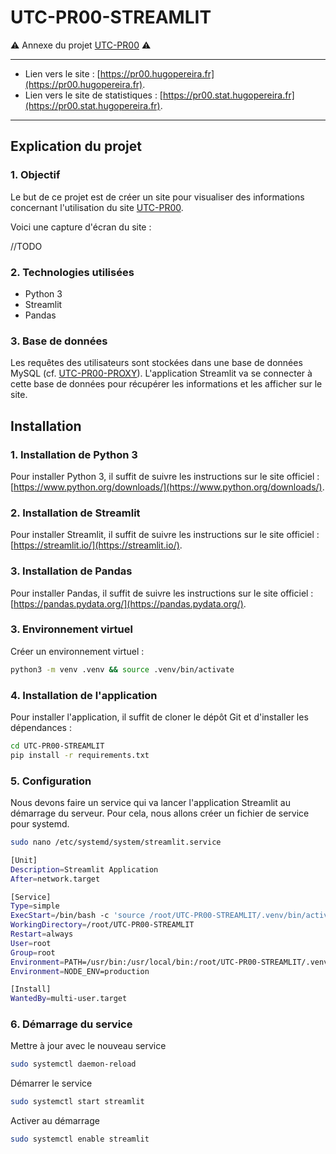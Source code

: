 # UTC-PR00-STREAMLIT
⚠️ Annexe du projet [UTC-PR00](https://https://github.com/tigrou23/UTC-PR00) ⚠️
___
- Lien vers le site : [https://pr00.hugopereira.fr](https://pr00.hugopereira.fr).
- Lien vers le site de statistiques : [https://pr00.stat.hugopereira.fr](https://pr00.stat.hugopereira.fr).
___

## Explication du projet

### 1. Objectif 

Le but de ce projet est de créer un site pour visualiser des informations concernant l'utilisation du site [UTC-PR00](https://pr00.hugopereira.fr).

Voici une capture d'écran du site :

//TODO

### 2. Technologies utilisées

- Python 3
- Streamlit
- Pandas

### 3. Base de données

Les requêtes des utilisateurs sont stockées dans une base de données MySQL (cf. [UTC-PR00-PROXY](https://https://github.com/tigrou23/UTC-PR00-PROXY)). L'application Streamlit va se connecter à cette base de données pour récupérer les informations et les afficher sur le site.

## Installation

### 1. Installation de Python 3

Pour installer Python 3, il suffit de suivre les instructions sur le site officiel : [https://www.python.org/downloads/](https://www.python.org/downloads/).

### 2. Installation de Streamlit

Pour installer Streamlit, il suffit de suivre les instructions sur le site officiel : [https://streamlit.io/](https://streamlit.io/).

### 3. Installation de Pandas

Pour installer Pandas, il suffit de suivre les instructions sur le site officiel : [https://pandas.pydata.org/](https://pandas.pydata.org/).

### 3. Environnement virtuel

Créer un environnement virtuel : 

```bash
python3 -m venv .venv && source .venv/bin/activate
```

### 4. Installation de l'application

Pour installer l'application, il suffit de cloner le dépôt Git et d'installer les dépendances :

```bash
cd UTC-PR00-STREAMLIT
pip install -r requirements.txt

```

### 5. Configuration

Nous devons faire un service qui va lancer l'application Streamlit au démarrage du serveur. Pour cela, nous allons créer un fichier de service pour systemd.

```bash
sudo nano /etc/systemd/system/streamlit.service
```

```bash
[Unit]
Description=Streamlit Application
After=network.target

[Service]
Type=simple
ExecStart=/bin/bash -c 'source /root/UTC-PR00-STREAMLIT/.venv/bin/activate && exec streamlit run /root/UTC-PR00-STREAMLIT/main.py'
WorkingDirectory=/root/UTC-PR00-STREAMLIT
Restart=always
User=root
Group=root
Environment=PATH=/usr/bin:/usr/local/bin:/root/UTC-PR00-STREAMLIT/.venv/bin
Environment=NODE_ENV=production

[Install]
WantedBy=multi-user.target

```

### 6. Démarrage du service

Mettre à jour avec le nouveau service

```bash
sudo systemctl daemon-reload
```

Démarrer le service

```bash
sudo systemctl start streamlit
```

Activer au démarrage

```bash
sudo systemctl enable streamlit
```